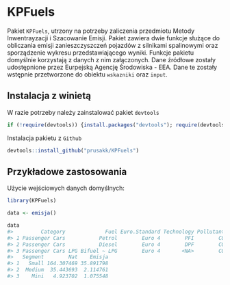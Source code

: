 
<!-- README.md is generated from README.Rmd. Please edit that file -->

# KPFuels

<!-- badges: start -->

<!-- badges: end -->

Pakiet `KPFuels`, utrzony na potrzeby zaliczenia przedmiotu Metody
Inwentrayzacji i Szacowanie Emisji. Pakiet zawiera dwie funkcje służące
do obliczania emisji zanieszczyszczeń pojazdów z silnikami spalinowymi
oraz sporządzenie wykresu przedstawiającego wyniki. Funkcje pakietu
domyślnie korzystają z danych z nim załączonych. Dane źródłowe zostały
udostępnione przez Eurpejską Agencję Środowiska - EEA. Dane te zostały
wstępnie przetworzone do obiektu `wskazniki` oraz `input`.

## Instalacja z winietą

W razie potrzeby należy zainstalować pakiet `devtools`

``` r
if (!require(devtools)) {install.packages("devtools"); require(devtools)}
```

Instalacja pakietu z `Github`

``` r
devtools::install_github("prusakk/KPFuels")
```

## Przykładowe zastosowania

Użycie wejściowych danych domyślnych:

``` r
library(KPFuels)

data <- emisja()

data
#>         Category             Fuel Euro.Standard Technology Pollutant Mode
#> 1 Passenger Cars           Petrol        Euro 4        PFI        CO     
#> 2 Passenger Cars           Diesel        Euro 4        DPF        CO     
#> 3 Passenger Cars LPG Bifuel ~ LPG        Euro 4       <NA>        CO     
#>   Segment        Nat    Emisja
#> 1   Small 164.307469 35.891798
#> 2  Medium  35.443693  2.114761
#> 3    Mini   4.923702  1.075548
```
